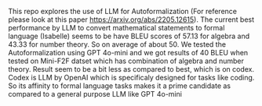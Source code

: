 This repo explores the use of LLM for Autoformalization (For reference please look at this paper https://arxiv.org/abs/2205.12615). 
The current best performance by LLM to convert mathematical statements to formal language (Isabelle) seems to be have BLEU scores of  57.13 for algebra and 43.33 for number theory. So on average of about 50. 
We tested the Autoformalization using GPT 4o-mini and we got results of 40 BLEU when tested on Mini-F2F datset which has combination of algebra and number theory. 
Result seem to be a bit less as compared to best, which is on codex. Codex is LLM by OpenAI which is specificaly designed for tasks like coding. So its affinity to formal language tasks makes it a prime candidate as compared to a general purpose LLM like GPT 4o-mini
